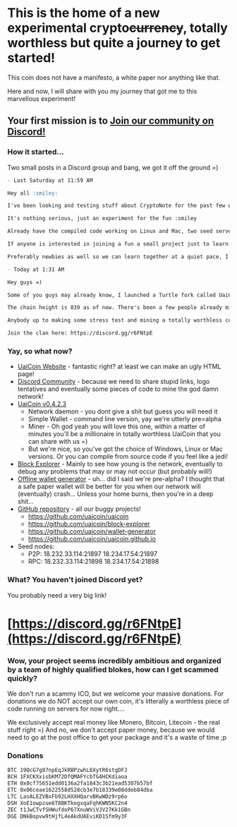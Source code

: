 # This is the home of a new experimental crypto~~currency~~, totally worthless but quite a journey to get started!

This coin does not have a manifesto, a white paper nor anything like that.

Here and now, I will share with you my journey that got me to this marvellous experiment!

## Your first mission is to [Join our community on Discord!](https://discord.gg/r6FNtpE)

### How it started...

Two small posts in a Discord group and bang, we got it off the ground =)

```markdown
- Last Saturday at 11:59 AM

Hey all :smiley:

I've been looking and testing stuff about CryptoNote for the past few weeks, and I finally forked the TurtleCoin code to make a new demo coin, called UaiCoin.

It's nothing serious, just an experiment for the fun :smiley

Already have the compiled code working on Linux and Mac, two seed servers up and running and a block explorer.

If anyone is interested in joining a fun a small project just to learn stuff together about CN, beep me ;P

Preferably newbies as well so we can learn together at a quiet pace, I'm not against experimented devs but I'm not in crypto....
```

```markdown
- Today at 1:31 AM

Hey guys =)

Some of you guys may already know, I launched a Turtle fork called UaiCoin as a personal experiment to dig into CN, code and nodes. Lots of trial and error but we now have a working chain, CLI daemon, simplewallet and miner (no pool) as well as a block explorer live.

The chain height is 839 as of now. There's been a few people already mining it, but I wonder if some of you can point miner to this coin so as to put some stress on the servers and see if we're ok or if everything will crash :smiley:

Anybody up to making some stress test and mining a totally worthless coin? I'd love!

Join the clan here: https://discord.gg/r6FNtpE
```

### Yay, so what now?

- [UaiCoin Website](https://uaicoin.github.io/) - fantastic right? at least we can make an ugly HTML page!
- [Discord Community](https://discord.gg/r6FNtpE) - because we need to share stupid links, logo tentatives and eventually some pieces of code to mine the god damn network!
- [UaiCoin v0.4.2.3](https://github.com/uaicoin/uaicoin/releases)
  - Network daemon - you dont give a shit but guess you will need it
  - Simple Wallet - command line version, yay we're utterly pre=alpha
  - Miner - Oh god yeah you will love this one, within a matter of minutes you'll be a millionaire in totally worthless UaiCoin that you can share with us =)
  - But we're nice, so you've got the choice of Windows, Linux or Mac versions. Or you can compile from source code if you feel like a jedi!
- [Block Explorer](http://dmaillard.one/block-explorer/) - Mainly to see how young is the network, eventually to debug any problems that may or may not occur (but probably will!)
- [Offline wallet generator](https://uaicoin.github.io/wallet-generator/) - uh... did I said we're pre-alpha? I thought that a safe paper wallet will be better for you when our network will (eventually) crash... Unless your home burns, then you're in a deep shit...
- [GitHub repository](https://github.com/uaicoin) - all our buggy projects!
  - https://github.com/uaicoin/uaicoin
  - https://github.com/uaicoin/block-explorer
  - https://github.com/uaicoin/wallet-generator
  - https://github.com/uaicoin/uaicoin.github.io
- Seed nodes:
  - P2P: 18.232.33.114:21897 18.234.17.54:21897
  - RPC: 18.232.33.114:21898 18.234.17.54:21898   

### What? You haven't joined Discord yet?

You probably need a very big link!

# [https://discord.gg/r6FNtpE](https://discord.gg/r6FNtpE)

### Wow, your project seems incredibly ambitious and organized by a team of highly qualified blokes, how can I get scammed quickly?

We don't run a scammy ICO, but we welcome your massive donations. For donations we do NOT accept our own coin, it's litterally a worthless piece of code running on servers for now right....

We exclusively accept real money like Monero, Bitcoin, Litecoin - the real stuff right =) And no, we don't accept paper money, because we would need to go at the post office to get your package and it's a waste of time ;p

### Donations

```markdown
BTC 19QcG7g87npEqJkRBPzwhL6XytR6stgDFJ
BCH 1FXCKXxisbKM72DfQMAFYcbTG4HCKdiaoa
ETH 0x0cf75651edd0136a2fa1843c3b21ead5307b57bf
ETC 0x06ceae1622558d528cb3e7b18339e08ddeb84dba
LTC LasALEZVBxFb92LHXXHQarvBKwWDz9rp6o
DSH XoE1owpzue6T8BKTkegxqaFqhKWN5KC2n4
ZEC t1JwCTvfSHWufdoP67XnuWViVJV27Kk1GBn
DGE DNkBopvw9tHjfL4eAkdUAEviKD1Sfm9y3F
```
